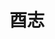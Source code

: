 ---
title: "酉志"
description: "酉志"
layout: shop
keywords:
  - 美食競賽
  - 台灣美食
  - 美食精選
datePublished: "2025-06-30"
dateModified: "2025-07-07"
city: "台北市"
district: "大安區"
address: "台北市大安區愛國東路99號1樓"
phone: ""
geo: "25.031552470475205, 121.528428211202"
google_map: "https://maps.app.goo.gl/L8MQgVdEp4ruNQPBA"
footinder: "https://footinder.com.tw/%e5%8f%b0%e5%8c%97%e5%b8%82%e5%a4%a7%e5%ae%89%e5%8d%80/52921/"
official: "https://www.facebook.com/you.zhiii/"
award:
  - name: "500盤"
    year: "2024"
    entries:
      - dishes:
          - "剝皮辣椒炸雞翅"
          - "雞肉串沾生蛋"

---